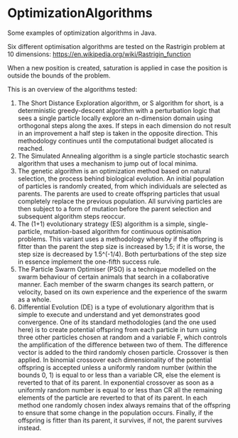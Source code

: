 # OptimizationAlgorithms
Some examples of optimization algorithms in Java.

Six different optimisation algorithms are tested on the Rastrigin problem at 10 dimensions: https://en.wikipedia.org/wiki/Rastrigin_function	

When a new position is created, saturation is applied in case the position is outside the bounds of the problem.

This is an overview of the algorithms tested:

1. The Short Distance Exploration algorithm, or S algorithm for short, is a deterministic greedy-descent algorithm with a perturbation logic that sees a single particle locally explore an n-dimension domain using orthogonal steps along the axes. If steps in each dimension do not result in an improvement a half step is taken in the opposite direction. This methodology continues until the computational budget allocated is reached.
2. The Simulated Annealing algorithm is a single particle stochastic search algorithm that uses a mechanism to jump out of local minima.
3. The genetic algorithm is an optimization method based on natural selection, the process behind biological evolution. An initial population of particles is randomly created, from which individuals are selected as parents. The parents are used to create offspring particles that usual completely replace the previous population. All surviving particles are then subject to a form of mutation before the parent selection and subsequent algorithm steps reoccur.
4. The (1+1) evolutionary strategy (ES) algorithm is a simple, single-particle, mutation-based algorithm for continuous optimisation problems. This variant uses a methodology whereby if the offspring is fitter than the parent the step size is increased by 1.5; if it is worse, the step size is decreased by 1.5^(-1/4). Both perturbations of the step size in essence implement the one-fifth success rule.
5. The Particle Swarm Optimiser (PSO) is a technique modelled on the swarm behaviour of certain animals that search in a collaborative manner. Each member of the swarm changes its search pattern, or velocity, based on its own experience and the experience of the swarm as a whole.
6. Differential Evolution (DE) is a type of evolutionary algorithm that is simple to execute and understand and yet demonstrates good convergence. One of its standard methodologies (and the one used here) is to create potential offspring from each particle in turn using three other particles chosen at random and a variable F, which controls the amplification of the difference between two of them. The difference vector is added to the third randomly chosen particle. Crossover is then applied. In binomial crossover each dimensionality of the potential offspring is accepted unless a uniformly random number (within the bounds 0, 1) is equal to or less than a variable CR, else the element is reverted to that of its parent. In exponential crossover as soon as a uniformly random number is equal to or less than
CR all the remaining elements of the particle are reverted to that of its parent. In each method one randomly chosen index always remains that of the offspring to ensure that some change in the population occurs. Finally, if the offspring is fitter than its parent, it survives, if not, the parent survives instead.
